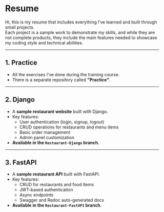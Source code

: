 # Resume
Hi, this is my resume that includes everything I’ve learned and built through small projects.  
Each project is a sample work to demonstrate my skills, and while they are not complete products, they include the main features needed to showcase my coding style and technical abilities.

---

## 1. **Practice**
- All the exercises I’ve done during the training course.  
- There is a separate repository called **"Practice"**.

---

## 2. **Django**
- A **sample restaurant website** built with Django.  
- Key features:  
  - User authentication (login, signup, logout)  
  - CRUD operations for restaurants and menu items  
  - Basic order management  
  - Admin panel customization  
- **Available in the `Restaurant-Django` branch.**

---

## 3. **FastAPI**
- A **sample restaurant API** built with FastAPI.  
- Key features:  
  - CRUD for restaurants and food items  
  - JWT-based authentication  
  - Async endpoints  
  - Swagger and Redoc auto-generated docs  
- **Available in the `Restaurant-FastAPI` branch.**

